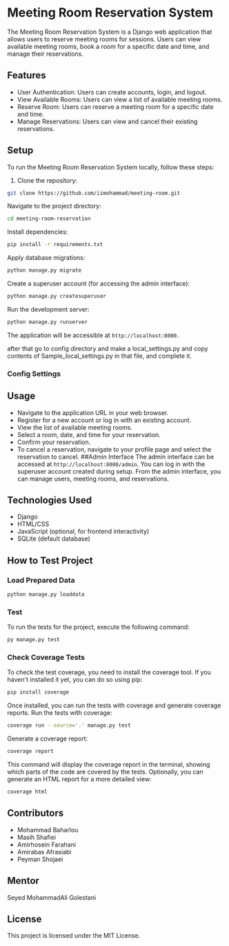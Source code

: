 # Meeting Room Reservation System
The Meeting Room Reservation System is a Django web application that allows users to reserve meeting rooms for sessions. Users can view available meeting rooms, book a room for a specific date and time, and manage their reservations.
## Features

- User Authentication: Users can create accounts, login, and logout.
- View Available Rooms: Users can view a list of available meeting rooms.
- Reserve Room: Users can reserve a meeting room for a specific date and time.
- Manage Reservations: Users can view and cancel their existing reservations.

## Setup
To run the Meeting Room Reservation System locally, follow these steps:

1. Clone the repository:

```bash
git clone https://github.com/iimohammad/meeting-room.git
```
Navigate to the project directory:
```bash
cd meeting-room-reservation
```
Install dependencies:
```bash
pip install -r requirements.txt
```
Apply database migrations:
```bash
python manage.py migrate
```
Create a superuser account (for accessing the admin interface):
```bash
python manage.py createsuperuser
```
Run the development server:
```bash
python manage.py runserver
```
The application will be accessible at `http://localhost:8000.`


after that go to config directory and make a local_settings.py
and copy contents of Sample_local_settings.py in that file, and complete it.

### Config Settings

## Usage
- Navigate to the application URL in your web browser.
- Register for a new account or log in with an existing account.
- View the list of available meeting rooms.
- Select a room, date, and time for your reservation.
- Confirm your reservation.
- To cancel a reservation, navigate to your profile page and select the reservation to cancel.
##Admin Interface
The admin interface can be accessed at `http://localhost:8000/admin`. You can log in with the superuser account created during setup. From the admin interface, you can manage users, meeting rooms, and reservations.

## Technologies Used
- Django
- HTML/CSS
- JavaScript (optional, for frontend interactivity)
- SQLite (default database)

## How to Test Project 

### Load Prepared Data
```bash
python manage.py loaddata
```

### Test 
To run the tests for the project, execute the following command:
```bash
py manage.py test
```
### Check Coverage Tests
To check the test coverage, you need to install the coverage tool. If you haven't installed it yet, you can do so using pip:
```bash
pip install coverage
```
Once installed, you can run the tests with coverage and generate coverage reports.
Run the tests with coverage:
```bash
coverage run --source='.' manage.py test
```
Generate a coverage report:
```bash
coverage report
```
This command will display the coverage report in the terminal, showing which parts of the code are covered by the tests.
Optionally, you can generate an HTML report for a more detailed view:
```bash
coverage html
```

## Contributors
- Mohammad Baharlou
- Masih Shafiei
- Amirhosein Farahani
- Amirabas Afrasiabi
- Peyman Shojaei

## Mentor 
Seyed MohammadAli Golestani

## License
This project is licensed under the MIT License.








